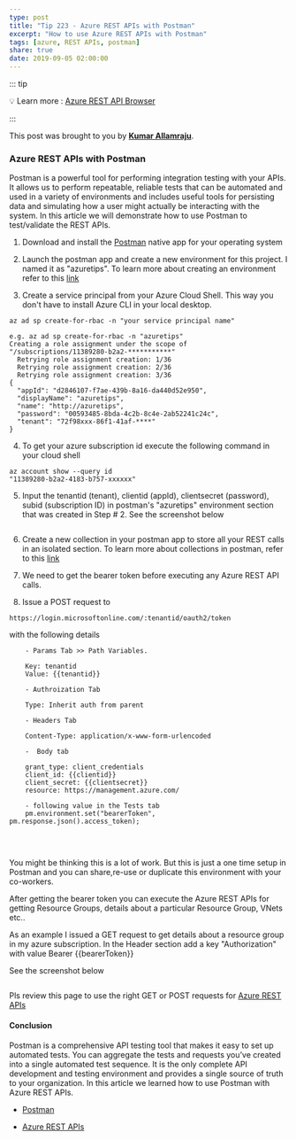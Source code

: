 ```yaml
---
type: post
title: "Tip 223 - Azure REST APIs with Postman"
excerpt: "How to use Azure REST APIs with Postman"
tags: [azure, REST APIs, postman]
share: true
date: 2019-09-05 02:00:00
---
```



::: tip 

:bulb: Learn more : [Azure REST API Browser](https://docs.microsoft.com/en-us/rest/api/?view=Azure)

:::

This post was brought to you by **[Kumar Allamraju](https://twitter.com/kumarallamraju)**.

### Azure REST APIs with Postman
 
Postman is a powerful tool for performing integration testing with your APIs. It allows us to perform repeatable, reliable tests that can be automated and used in a variety of environments and includes useful tools for persisting data and simulating how a user might actually be interacting with the system. In this article we will demonstrate how to use Postman to test/validate the REST APIs.


1. Download and install the [Postman](https://www.getpostman.com/downloads/) native app for your operating system

2. Launch the postman app and create a new environment for this project. I named it as "azuretips". To learn more about creating an environment refer to this [link](https://learning.getpostman.com/docs/postman/environments_and_globals/manage_environments/)

3. Create a service principal from your Azure Cloud Shell.  This way you don't have to install Azure CLI in your local desktop.

```
az ad sp create-for-rbac -n "your service principal name"

e.g. az ad sp create-for-rbac -n "azuretips"
Creating a role assignment under the scope of "/subscriptions/11389280-b2a2-***********"
  Retrying role assignment creation: 1/36
  Retrying role assignment creation: 2/36
  Retrying role assignment creation: 3/36
{
  "appId": "d2846107-f7ae-439b-8a16-da440d52e950",
  "displayName": "azuretips",
  "name": "http://azuretips",
  "password": "00593485-8bda-4c2b-8c4e-2ab52241c24c",
  "tenant": "72f98xxx-86f1-41af-****"
}

```

4. To get your azure subscription id execute the following command in your cloud shell

```
az account show --query id
"11389280-b2a2-4183-b757-xxxxxx"

```

5. Input the tenantid (tenant), clientid (appId), clientsecret (password), subid (subscription ID) in postman's "azuretips" environment section that was created in Step # 2. See the screenshot below

<img :src="$withBase('/files/azurepostman-file1.jpg')">

6. Create a new collection in your postman app to store all your REST calls in an isolated section. To learn more about collections in postman, refer to this [link](https://learning.getpostman.com/docs/postman/launching_postman/creating_the_first_collection/)

7. We need to get the bearer token before executing any Azure REST API calls. 

8. Issue a POST request to 

```
https://login.microsoftonline.com/:tenantid/oauth2/token 

``` 

with the following details

```
	- Params Tab >> Path Variables.

	Key: tenantid
	Value: {{tenantid}}
	
	- Authroization Tab

	Type: Inherit auth from parent
	
	- Headers Tab

	Content-Type: application/x-www-form-urlencoded
	
	-  Body tab

	grant_type: client_credentials
	client_id: {{clientid}}
	client_secret: {{clientsecret}}
	resource: https://management.azure.com/
	
	- following value in the Tests tab
	pm.environment.set("bearerToken", pm.response.json().access_token);
	
```

<img :src="$withBase('/files/azurepostman-file2.jpg')">

<img :src="$withBase('/files/azurepostman-file3.jpg')">

You might be thinking this is a lot of work. But this is just a one time setup in Postman and you can share,re-use or duplicate this environment with your co-workers.


After getting the bearer token you can execute the Azure REST APIs for getting Resource Groups, details about a particular Resource Group, VNets etc..

As an example I issued a GET request to get details about a resource group in my azure subscription. In the Header section add a key "Authorization" with value Bearer {{bearerToken}}

See the screenshot below

<img :src="$withBase('/files/azurepostman-file4.jpg')">

Pls review this page to use the right GET or POST requests for [Azure REST APIs](https://docs.microsoft.com/en-us/rest/api/?view=Azure)


#### Conclusion

Postman is a comprehensive API testing tool that makes it easy to set up automated tests. You can aggregate the tests and requests you’ve created into a single automated test sequence. It is the only complete API development and testing environment and provides a single source of truth to your organization. In this article we learned how to use Postman with Azure REST APIs.


* [Postman](https://www.getpostman.com/automated-testing?_ga=2.53476456.151619731.1566574042-329050526.1563821057)

* [Azure REST APIs](https://docs.microsoft.com/en-us/rest/api/?view=Azure)







